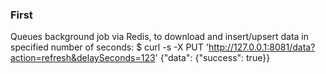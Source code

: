 ### First

Queues background job via Redis, to download and insert/upsert data in specified number of seconds:
$ curl -s -X PUT 'http://127.0.0.1:8081/data?action=refresh&delaySeconds=123'
{"data": {"success": true}}